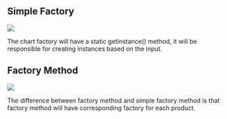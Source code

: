 ## Simple Factory  

![](https://github.com/adrrrrrrrian/notes/blob/master/Java/Design%20Patterns/Simple%20Factory.PNG)

The chart factory will have a static getInstance() method, it will be responsible for creating instances based on the input.



## Factory Method  

![](https://github.com/adrrrrrrrian/notes/blob/master/Java/Design%20Patterns/Factory%20Method.PNG)

The difference between factory method and simple factory method is that factory method will have corresponding factory for each product.


